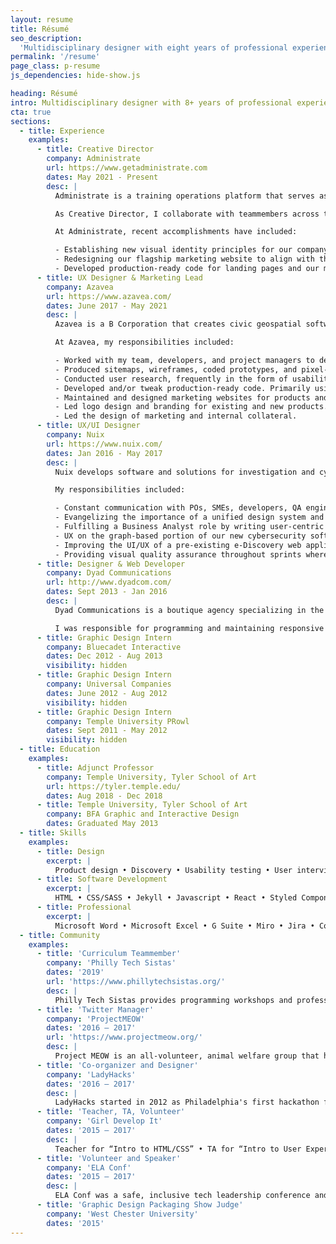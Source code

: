 ```yaml
---
layout: resume
title: Résumé
seo_description:
  'Multidisciplinary designer with eight years of professional experience.'
permalink: '/resume'
page_class: p-resume
js_dependencies: hide-show.js

heading: Résumé
intro: Multidisciplinary designer with 8+ years of professional experience
cta: true
sections:
  - title: Experience
    examples:
      - title: Creative Director
        company: Administrate
        url: https://www.getadministrate.com
        dates: May 2021 - Present
        desc: |
          Administrate is a training operations platform that serves as a cloud-based, configurable learning tech infrastructure solution for enterprise training teams.

          As Creative Director, I collaborate with teammembers across the company to further develop Administrate's brand. Working with our Marketing Team, I also leverage my past experience as a front-end web developer and user experience designer to improve how customers and potential customers interact with our brand through digital channels.

          At Administrate, recent accomplishments have included:

          - Establishing new visual identity principles for our company, documented in an extensive set of brand guidelines and shared with our company and stakeholders.
          - Redesigning our flagship marketing website to align with the new visual identity, as well as significantly improving the user experience across the website. Improvements to form design on conversion-focused pages, such as utilization of labels over placeholder labels and social proofing located closer to the form, has shown a considerable increase in conversion rates and ease-of-use.
          - Developed production-ready code for landing pages and our marketing website for key marketing initiatives and campaigns, such as our Annual Report.
      - title: UX Designer & Marketing Lead
        company: Azavea
        url: https://www.azavea.com/
        dates: June 2017 - May 2021
        desc: |
          Azavea is a B Corporation that creates civic geospatial software and data analytics for the web. Their mission is to advance the state of the art in geospatial technology and apply it for civic, social, and environmental impact. 

          At Azavea, my responsibilities included:

          - Worked with my team, developers, and project managers to design websites and web applications from a user-centric point of view. I worked on projects from conception all the way through production.
          - Produced sitemaps, wireframes, coded prototypes, and pixel-perfect designs.
          - Conducted user research, frequently in the form of usability tests and user interviews.
          - Developed and/or tweak production-ready code. Primarily using HTML, CSS/SASS, and Javascript or React with an eye on accessibility and semantic markup.
          - Maintained and designed marketing websites for products and company microsites.
          - Led logo design and branding for existing and new products.
          - Led the design of marketing and internal collateral.
      - title: UX/UI Designer
        company: Nuix
        url: https://www.nuix.com/
        dates: Jan 2016 - May 2017
        desc: |
          Nuix develops software and solutions for investigation and cybersecurity incident response.

          My responsibilities included: 

          - Constant communication with POs, SMEs, developers, QA engineers, and scrummasters in an Agile environment to produce wireframes and high-fidelity designs.
          - Evangelizing the importance of a unified design system and presenting business reasons for developing a dynamic pattern library with our frontend development team.
          - Fulfilling a Business Analyst role by writing user-centric tickets in Jira.
          - UX on the graph-based portion of our new cybersecurity software which required directly interfacing with UK-based colleagues, designing wireframes and high-fidelities alongside developers, and documenting features in Confluence for QA and those outside of the scrum team.
          - Improving the UI/UX of a pre-existing e-Discovery web application.
          - Providing visual quality assurance throughout sprints where needed.
      - title: Designer & Web Developer
        company: Dyad Communications
        url: http://www.dyadcom.com/
        dates: Sept 2013 - Jan 2016
        desc: |
          Dyad Communications is a boutique agency specializing in the delivery of web experiences for high-end architects and interior designers. My role included a significant amount of direct client interaction throughout the design, development and delivery process as well as the mentoring of Dyad’s more junior developers.

          I was responsible for programming and maintaining responsive websites using HTML5, CSS3, jQuery, the Sencha Touch framework, PHP and PHP-based content management systems. Beyond my day-to-day duties, I championed and managed Dyad’s migration from SVN to Git version control and the company’s transition from the ExpressionEngine content management system to WordPress.
      - title: Graphic Design Intern
        company: Bluecadet Interactive
        dates: Dec 2012 - Aug 2013
        visibility: hidden
      - title: Graphic Design Intern
        company: Universal Companies
        dates: June 2012 - Aug 2012
        visibility: hidden
      - title: Graphic Design Intern
        company: Temple University PRowl
        dates: Sept 2011 - May 2012
        visibility: hidden
  - title: Education
    examples:
      - title: Adjunct Professor
        company: Temple University, Tyler School of Art
        url: https://tyler.temple.edu/
        dates: Aug 2018 - Dec 2018
      - title: Temple University, Tyler School of Art
        company: BFA Graphic and Interactive Design
        dates: Graduated May 2013
  - title: Skills
    examples:
      - title: Design
        excerpt: |
          Product design • Discovery • Usability testing • User interviews • Wireframing • Photoshop • Illustrator • InDesign • AfterEffects • Premiere • Adobe Spark • Sketch • Abstract • Marvel • Branding • Web design • Illustration • Social media • Graphic design
      - title: Software Development
        excerpt: |
          HTML • CSS/SASS • Jekyll • Javascript • React • Styled Components • PHP • React • Git • GitHub
      - title: Professional
        excerpt: |
          Microsoft Word • Microsoft Excel • G Suite • Miro • Jira • Confluence
  - title: Community
    examples:
      - title: 'Curriculum Teammember'
        company: 'Philly Tech Sistas'
        dates: '2019'
        url: 'https://www.phillytechsistas.org/'
        desc: |
          Philly Tech Sistas provides programming workshops and professional development events for women of color. I joined the curriculum team for their first year of classes in 2019. On that team, provided input and feedback on courses created by other team-members, co-wrote the first part of the HTML and CSS course and co-taught the first iteration of the class.
      - title: 'Twitter Manager'
        company: 'ProjectMEOW'
        dates: '2016 – 2017'
        url: 'https://www.projectmeow.org/'
        desc: |
          Project MEOW is an all-volunteer, animal welfare group that helps residents humanely reduce their feral and stray cat populations. I worked with the organization as their Twitter Manager in 2016 and 2017 and worked with their Executive Director on a poster campaign.
      - title: 'Co-organizer and Designer'
        company: 'LadyHacks'
        dates: '2016 – 2017'
        desc: |
          LadyHacks started in 2012 as Philadelphia's first hackathon for women. I was a co-organizer in 2016 and 2017. In addition to working with the rest of the team on planning and executing the event, I was responsible for designing and developing its identity and website.
      - title: 'Teacher, TA, Volunteer'
        company: 'Girl Develop It'
        dates: '2015 – 2017'
        desc: |
          Teacher for “Intro to HTML/CSS” • TA for “Intro to User Experience” and “Intro to Writing SVG”
      - title: 'Volunteer and Speaker'
        company: 'ELA Conf'
        dates: '2015 – 2017'
        desc: |
          ELA Conf was a safe, inclusive tech leadership conference and community for adult womxn, trans men, and genderqueer people to connect. I volunteered at the conference in 2015 and 2016, and also gave two talks, one about toxic workplaces at the 2017 conference and another called “Teaching with Illustrations” in 2015.
      - title: 'Graphic Design Packaging Show Judge'
        company: 'West Chester University'
        dates: '2015'
---
```

